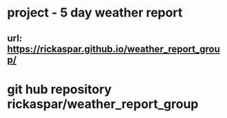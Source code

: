 # project - 5 day weather report
## url:  https://rickaspar.github.io/weather_report_group/
# git hub repository rickaspar/weather_report_group